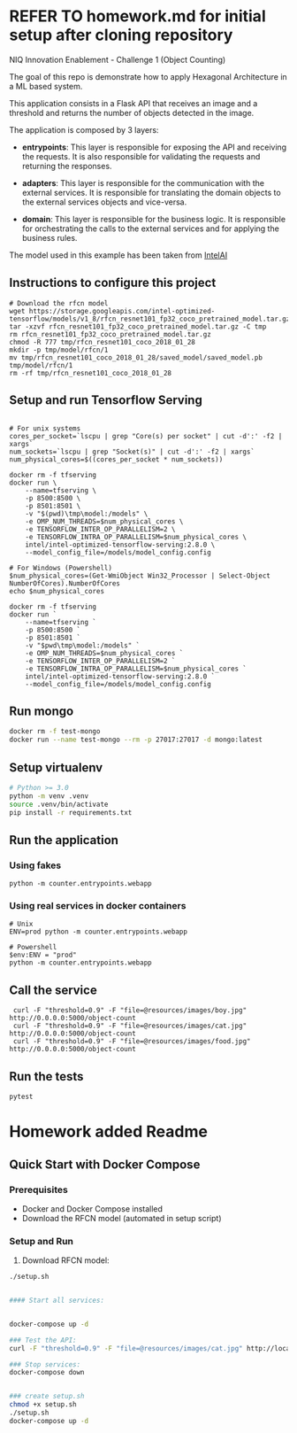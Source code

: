 # REFER TO homework.md for initial setup after cloning repository 








 
 NIQ Innovation Enablement - Challenge 1 (Object Counting)

The goal of this repo is demonstrate how to apply Hexagonal Architecture in a ML based system.

This application consists in a Flask API that receives an image and a threshold and returns the number of objects detected in the image.

The application is composed by 3 layers:

- **entrypoints**: This layer is responsible for exposing the API and receiving the requests. It is also responsible for validating the requests and returning the responses.

- **adapters**: This layer is responsible for the communication with the external services. It is responsible for translating the domain objects to the external services objects and vice-versa.

- **domain**: This layer is responsible for the business logic. It is responsible for orchestrating the calls to the external services and for applying the business rules.

The model used in this example has been taken from 
[IntelAI](https://github.com/IntelAI/models/blob/master/docs/object_detection/tensorflow_serving/Tutorial.md)


## Instructions to configure this project
```
# Download the rfcn model 
wget https://storage.googleapis.com/intel-optimized-tensorflow/models/v1_8/rfcn_resnet101_fp32_coco_pretrained_model.tar.gz
tar -xzvf rfcn_resnet101_fp32_coco_pretrained_model.tar.gz -C tmp
rm rfcn_resnet101_fp32_coco_pretrained_model.tar.gz
chmod -R 777 tmp/rfcn_resnet101_coco_2018_01_28
mkdir -p tmp/model/rfcn/1
mv tmp/rfcn_resnet101_coco_2018_01_28/saved_model/saved_model.pb tmp/model/rfcn/1
rm -rf tmp/rfcn_resnet101_coco_2018_01_28
```

## Setup and run Tensorflow Serving

```

# For unix systems
cores_per_socket=`lscpu | grep "Core(s) per socket" | cut -d':' -f2 | xargs`
num_sockets=`lscpu | grep "Socket(s)" | cut -d':' -f2 | xargs`
num_physical_cores=$((cores_per_socket * num_sockets))

docker rm -f tfserving
docker run \
    --name=tfserving \
    -p 8500:8500 \
    -p 8501:8501 \
    -v "$(pwd)\tmp\model:/models" \
    -e OMP_NUM_THREADS=$num_physical_cores \
    -e TENSORFLOW_INTER_OP_PARALLELISM=2 \
    -e TENSORFLOW_INTRA_OP_PARALLELISM=$num_physical_cores \
    intel/intel-optimized-tensorflow-serving:2.8.0 \
    --model_config_file=/models/model_config.config

# For Windows (Powershell)
$num_physical_cores=(Get-WmiObject Win32_Processor | Select-Object NumberOfCores).NumberOfCores
echo $num_physical_cores

docker rm -f tfserving
docker run `
    --name=tfserving `
    -p 8500:8500 `
    -p 8501:8501 `
    -v "$pwd\tmp\model:/models" `
    -e OMP_NUM_THREADS=$num_physical_cores `
    -e TENSORFLOW_INTER_OP_PARALLELISM=2 `
    -e TENSORFLOW_INTRA_OP_PARALLELISM=$num_physical_cores `
    intel/intel-optimized-tensorflow-serving:2.8.0 `
    --model_config_file=/models/model_config.config
```


## Run mongo 

```bash
docker rm -f test-mongo
docker run --name test-mongo --rm -p 27017:27017 -d mongo:latest
```


## Setup virtualenv

```bash
# Python >= 3.0
python -m venv .venv
source .venv/bin/activate
pip install -r requirements.txt
```

## Run the application

### Using fakes
```
python -m counter.entrypoints.webapp
```

### Using real services in docker containers

```
# Unix
ENV=prod python -m counter.entrypoints.webapp

# Powershell
$env:ENV = "prod"
python -m counter.entrypoints.webapp
```

## Call the service

```shell script
 curl -F "threshold=0.9" -F "file=@resources/images/boy.jpg" http://0.0.0.0:5000/object-count
 curl -F "threshold=0.9" -F "file=@resources/images/cat.jpg" http://0.0.0.0:5000/object-count
 curl -F "threshold=0.9" -F "file=@resources/images/food.jpg" http://0.0.0.0:5000/object-count 
```

## Run the tests

```
pytest
```

# Homework added Readme 

## Quick Start with Docker Compose

### Prerequisites
- Docker and Docker Compose installed
- Download the RFCN model (automated in setup script)

### Setup and Run
1. Download RFCN model:
```bash
./setup.sh


#### Start all services:


docker-compose up -d

### Test the API:
curl -F "threshold=0.9" -F "file=@resources/images/cat.jpg" http://localhost:5000/object-count

### Stop services:
docker-compose down


### create setup.sh
chmod +x setup.sh
./setup.sh
docker-compose up -d
